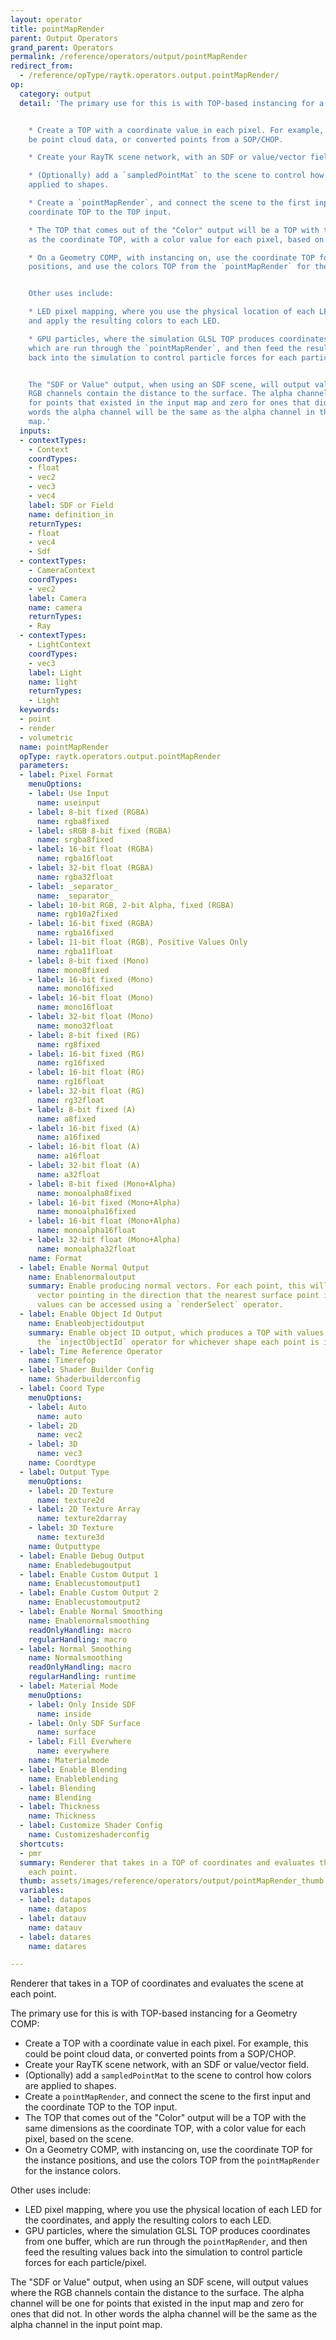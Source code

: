 ```yaml
---
layout: operator
title: pointMapRender
parent: Output Operators
grand_parent: Operators
permalink: /reference/operators/output/pointMapRender
redirect_from:
  - /reference/opType/raytk.operators.output.pointMapRender/
op:
  category: output
  detail: 'The primary use for this is with TOP-based instancing for a Geometry COMP:


    * Create a TOP with a coordinate value in each pixel. For example, this could
    be point cloud data, or converted points from a SOP/CHOP.

    * Create your RayTK scene network, with an SDF or value/vector field.

    * (Optionally) add a `sampledPointMat` to the scene to control how colors are
    applied to shapes.

    * Create a `pointMapRender`, and connect the scene to the first input and the
    coordinate TOP to the TOP input.

    * The TOP that comes out of the "Color" output will be a TOP with the same dimensions
    as the coordinate TOP, with a color value for each pixel, based on the scene.

    * On a Geometry COMP, with instancing on, use the coordinate TOP for the instance
    positions, and use the colors TOP from the `pointMapRender` for the instance colors.


    Other uses include:

    * LED pixel mapping, where you use the physical location of each LED for the coordinates,
    and apply the resulting colors to each LED.

    * GPU particles, where the simulation GLSL TOP produces coordinates from one buffer,
    which are run through the `pointMapRender`, and then feed the resulting values
    back into the simulation to control particle forces for each particle/pixel.


    The "SDF or Value" output, when using an SDF scene, will output values where the
    RGB channels contain the distance to the surface. The alpha channel will be one
    for points that existed in the input map and zero for ones that did not. In other
    words the alpha channel will be the same as the alpha channel in the input point
    map.'
  inputs:
  - contextTypes:
    - Context
    coordTypes:
    - float
    - vec2
    - vec3
    - vec4
    label: SDF or Field
    name: definition_in
    returnTypes:
    - float
    - vec4
    - Sdf
  - contextTypes:
    - CameraContext
    coordTypes:
    - vec2
    label: Camera
    name: camera
    returnTypes:
    - Ray
  - contextTypes:
    - LightContext
    coordTypes:
    - vec3
    label: Light
    name: light
    returnTypes:
    - Light
  keywords:
  - point
  - render
  - volumetric
  name: pointMapRender
  opType: raytk.operators.output.pointMapRender
  parameters:
  - label: Pixel Format
    menuOptions:
    - label: Use Input
      name: useinput
    - label: 8-bit fixed (RGBA)
      name: rgba8fixed
    - label: sRGB 8-bit fixed (RGBA)
      name: srgba8fixed
    - label: 16-bit float (RGBA)
      name: rgba16float
    - label: 32-bit float (RGBA)
      name: rgba32float
    - label: _separator_
      name: _separator_
    - label: 10-bit RGB, 2-bit Alpha, fixed (RGBA)
      name: rgb10a2fixed
    - label: 16-bit fixed (RGBA)
      name: rgba16fixed
    - label: 11-bit float (RGB), Positive Values Only
      name: rgba11float
    - label: 8-bit fixed (Mono)
      name: mono8fixed
    - label: 16-bit fixed (Mono)
      name: mono16fixed
    - label: 16-bit float (Mono)
      name: mono16float
    - label: 32-bit float (Mono)
      name: mono32float
    - label: 8-bit fixed (RG)
      name: rg8fixed
    - label: 16-bit fixed (RG)
      name: rg16fixed
    - label: 16-bit float (RG)
      name: rg16float
    - label: 32-bit float (RG)
      name: rg32float
    - label: 8-bit fixed (A)
      name: a8fixed
    - label: 16-bit fixed (A)
      name: a16fixed
    - label: 16-bit float (A)
      name: a16float
    - label: 32-bit float (A)
      name: a32float
    - label: 8-bit fixed (Mono+Alpha)
      name: monoalpha8fixed
    - label: 16-bit fixed (Mono+Alpha)
      name: monoalpha16fixed
    - label: 16-bit float (Mono+Alpha)
      name: monoalpha16float
    - label: 32-bit float (Mono+Alpha)
      name: monoalpha32float
    name: Format
  - label: Enable Normal Output
    name: Enablenormaloutput
    summary: Enable producing normal vectors. For each point, this will produce a
      vector pointing in the direction that the nearest surface point is facing. These
      values can be accessed using a `renderSelect` operator.
  - label: Enable Object Id Output
    name: Enableobjectidoutput
    summary: Enable object ID output, which produces a TOP with values assigned with
      the `injectObjectId` operator for whichever shape each point is inside.
  - label: Time Reference Operator
    name: Timerefop
  - label: Shader Builder Config
    name: Shaderbuilderconfig
  - label: Coord Type
    menuOptions:
    - label: Auto
      name: auto
    - label: 2D
      name: vec2
    - label: 3D
      name: vec3
    name: Coordtype
  - label: Output Type
    menuOptions:
    - label: 2D Texture
      name: texture2d
    - label: 2D Texture Array
      name: texture2darray
    - label: 3D Texture
      name: texture3d
    name: Outputtype
  - label: Enable Debug Output
    name: Enabledebugoutput
  - label: Enable Custom Output 1
    name: Enablecustomoutput1
  - label: Enable Custom Output 2
    name: Enablecustomoutput2
  - label: Enable Normal Smoothing
    name: Enablenormalsmoothing
    readOnlyHandling: macro
    regularHandling: macro
  - label: Normal Smoothing
    name: Normalsmoothing
    readOnlyHandling: macro
    regularHandling: runtime
  - label: Material Mode
    menuOptions:
    - label: Only Inside SDF
      name: inside
    - label: Only SDF Surface
      name: surface
    - label: Fill Everwhere
      name: everywhere
    name: Materialmode
  - label: Enable Blending
    name: Enableblending
  - label: Blending
    name: Blending
  - label: Thickness
    name: Thickness
  - label: Customize Shader Config
    name: Customizeshaderconfig
  shortcuts:
  - pmr
  summary: Renderer that takes in a TOP of coordinates and evaluates the scene at
    each point.
  thumb: assets/images/reference/operators/output/pointMapRender_thumb.png
  variables:
  - label: datapos
    name: datapos
  - label: datauv
    name: datauv
  - label: datares
    name: datares

---
```



Renderer that takes in a TOP of coordinates and evaluates the scene at each point.

The primary use for this is with TOP-based instancing for a Geometry COMP:

* Create a TOP with a coordinate value in each pixel. For example, this could be point cloud data, or converted points from a SOP/CHOP.
* Create your RayTK scene network, with an SDF or value/vector field.
* (Optionally) add a `sampledPointMat` to the scene to control how colors are applied to shapes.
* Create a `pointMapRender`, and connect the scene to the first input and the coordinate TOP to the TOP input.
* The TOP that comes out of the "Color" output will be a TOP with the same dimensions as the coordinate TOP, with a color value for each pixel, based on the scene.
* On a Geometry COMP, with instancing on, use the coordinate TOP for the instance positions, and use the colors TOP from the `pointMapRender` for the instance colors.

Other uses include:
* LED pixel mapping, where you use the physical location of each LED for the coordinates, and apply the resulting colors to each LED.
* GPU particles, where the simulation GLSL TOP produces coordinates from one buffer, which are run through the `pointMapRender`, and then feed the resulting values back into the simulation to control particle forces for each particle/pixel.

The "SDF or Value" output, when using an SDF scene, will output values where the RGB channels contain the distance to the surface. The alpha channel will be one for points that existed in the input map and zero for ones that did not. In other words the alpha channel will be the same as the alpha channel in the input point map.
